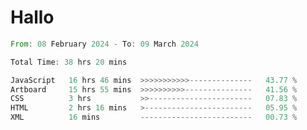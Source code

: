 # Hallo
<!--START_SECTION:waka-->

```rust
From: 08 February 2024 - To: 09 March 2024

Total Time: 38 hrs 20 mins

JavaScript   16 hrs 46 mins  >>>>>>>>>>>--------------   43.77 %
Artboard     15 hrs 55 mins  >>>>>>>>>>---------------   41.56 %
CSS          3 hrs           >>-----------------------   07.83 %
HTML         2 hrs 16 mins   >------------------------   05.95 %
XML          16 mins         -------------------------   00.73 %
```

<!--END_SECTION:waka-->
